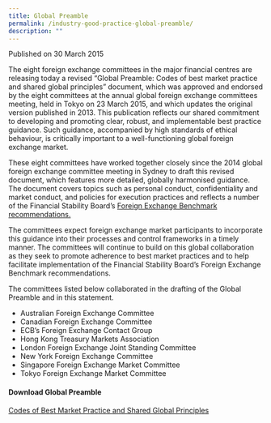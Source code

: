 ```yaml
---
title: Global Preamble
permalink: /industry-good-practice-global-preamble/
description: ""
---
```

Published on 30 March 2015

The eight foreign exchange committees in the major financial centres are releasing today a revised “Global Preamble: Codes of best market practice and shared global principles” document, which was approved and endorsed by the eight committees at the annual global foreign exchange committees meeting, held in Tokyo on 23 March 2015, and which updates the original version published in 2013. This publication reflects our shared commitment to developing and promoting clear, robust, and implementable best practice guidance. Such guidance, accompanied by high standards of ethical behaviour, is critically important to a well-functioning global foreign exchange market.

These eight committees have worked together closely since the 2014 global foreign exchange committee meeting in Sydney to draft this revised document, which features more detailed, globally harmonised guidance. The document covers topics such as personal conduct, confidentiality and market conduct, and policies for execution practices and reflects a number of the Financial Stability Board’s [Foreign Exchange Benchmark recommendations.](http://www.fsb.org/wp-content/uploads/r_140930.pdf)

The committees expect foreign exchange market participants to incorporate this guidance into their processes and control frameworks in a timely manner. The committees will continue to build on this global collaboration as they seek to promote adherence to best market practices and to help facilitate implementation of the Financial Stability Board’s Foreign Exchange Benchmark recommendations.

The committees listed below collaborated in the drafting of the Global Preamble and in this statement.

*   Australian Foreign Exchange Committee
*   Canadian Foreign Exchange Committee
*   ECB’s Foreign Exchange Contact Group
*   Hong Kong Treasury Markets Association
*   London Foreign Exchange Joint Standing Committee
*   New York Foreign Exchange Committee
*   Singapore Foreign Exchange Market Committee
*   Tokyo Foreign Exchange Market Committee

#### Download Global Preamble ####
[Codes of Best Market Practice and Shared Global Principles](/files/global_preamble_2015.pdf)
